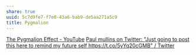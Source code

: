 ```yaml
---
share: true
uuid: 5c7d9fe7-f7e0-43a6-bab9-de5aa271a5c9
title: Pygmalion
---
```

[The Pygmalion Effect - YouTube](https://www.youtube.com/watch?v=4aN5TbGW5JA)
[Paul mullins on Twitter: "Just going to post this here to remind my future self https://t.co/5yYq20cGMB" / Twitter](https://twitter.com/PaulWMullins/status/1454476825963507720)